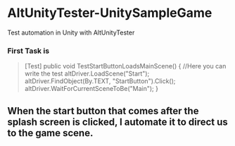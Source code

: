 # AltUnityTester-UnitySampleGame
Test automation in Unity with AltUnityTester

### First Task is 

>    [Test]
    public void TestStartButtonLoadsMainScene()
    {
        //Here you can write the test
        altDriver.LoadScene("Start");
        altDriver.FindObject(By.TEXT, "StartButton").Click();
        altDriver.WaitForCurrentSceneToBe("Main");
    }
## When the start button that comes after the splash screen is clicked, I automate it to direct us to the game scene.
